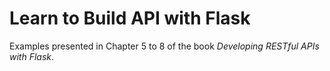 # Learn to Build API with Flask

Examples presented in Chapter 5 to 8 of the book _Developing RESTful APIs with Flask_.
